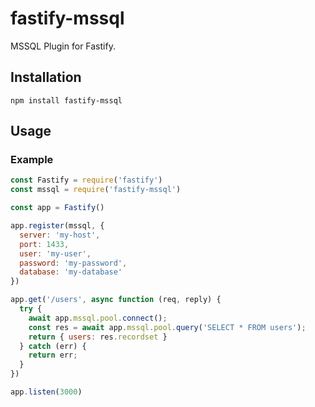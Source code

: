 # fastify-mssql

MSSQL Plugin for Fastify.

## Installation

```
npm install fastify-mssql
```

## Usage

### Example

```js
const Fastify = require('fastify')
const mssql = require('fastify-mssql')

const app = Fastify()

app.register(mssql, {
  server: 'my-host',
  port: 1433,
  user: 'my-user',
  password: 'my-password',
  database: 'my-database'
})

app.get('/users', async function (req, reply) {
  try {
    await app.mssql.pool.connect();
    const res = await app.mssql.pool.query('SELECT * FROM users');
    return { users: res.recordset }
  } catch (err) {
    return err;
  }
})

app.listen(3000)
```
